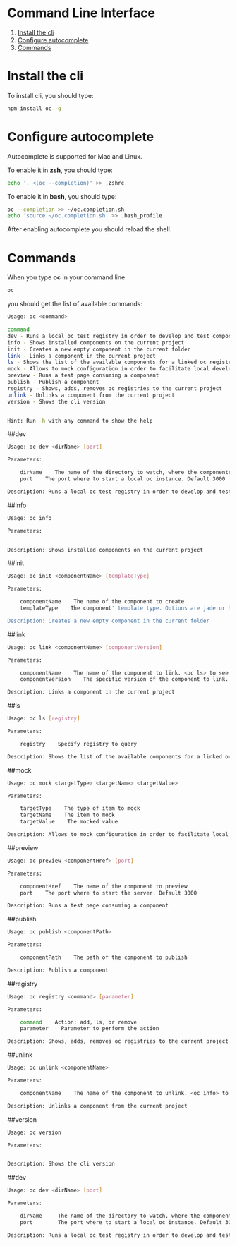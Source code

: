 Command Line Interface
===============
1. [Install the cli](#install-the-cli)
1. [Configure autocomplete](#configure-autocomplete)
1. [Commands](#commands)

# Install the cli
To install cli, you should type:
```sh
npm install oc -g
```

# Configure autocomplete
Autocomplete is supported for Mac and Linux.

To enable it in **zsh**, you should type:
```sh
echo '. <(oc --completion)' >> .zshrc
```

To enable it in **bash**, you should type:
```sh
oc --completion >> ~/oc.completion.sh
echo 'source ~/oc.completion.sh' >> .bash_profile
```

After enabling autocomplete you should reload the shell.

# Commands
When you type **oc** in your command line:
```sh
oc
```
you should get the list of available commands:

```sh
Usage: oc <command>

command
dev - Runs a local oc test registry in order to develop and test components
info - Shows installed components on the current project
init - Creates a new empty component in the current folder
link - Links a component in the current project
ls - Shows the list of the available components for a linked oc registry
mock - Allows to mock configuration in order to facilitate local development
preview - Runs a test page consuming a component
publish - Publish a component
registry - Shows, adds, removes oc registries to the current project
unlink - Unlinks a component from the current project
version - Shows the cli version


Hint: Run -h with any command to show the help
```

##dev

```sh
Usage: oc dev <dirName> [port]

Parameters:

    dirName    The name of the directory to watch, where the components are stored
    port    The port where to start a local oc instance. Default 3000

Description: Runs a local oc test registry in order to develop and test components
```

##info

```sh
Usage: oc info

Parameters:


Description: Shows installed components on the current project
```

##init

```sh
Usage: oc init <componentName> [templateType]

Parameters:

    componentName    The name of the component to create
    templateType    The component' template type. Options are jade or handlebars (default).

Description: Creates a new empty component in the current folder
```

##link

```sh
Usage: oc link <componentName> [componentVersion]

Parameters:

    componentName    The name of the component to link. <oc ls> to see the list of available components
    componentVersion    The specific version of the component to link. Default is the latest

Description: Links a component in the current project
```

##ls

```sh
Usage: oc ls [registry]

Parameters:

    registry    Specify registry to query

Description: Shows the list of the available components for a linked oc registry
```

##mock

```sh
Usage: oc mock <targetType> <targetName> <targetValue>

Parameters:

    targetType    The type of item to mock
    targetName    The item to mock
    targetValue    The mocked value

Description: Allows to mock configuration in order to facilitate local development
```

##preview

```sh
Usage: oc preview <componentHref> [port]

Parameters:

    componentHref    The name of the component to preview
    port    The port where to start the server. Default 3000

Description: Runs a test page consuming a component
```

##publish

```sh
Usage: oc publish <componentPath>

Parameters:

    componentPath    The path of the component to publish

Description: Publish a component
```

##registry

```sh
Usage: oc registry <command> [parameter]

Parameters:

    command    Action: add, ls, or remove
    parameter    Parameter to perform the action

Description: Shows, adds, removes oc registries to the current project
```

##unlink

```sh
Usage: oc unlink <componentName>

Parameters:

    componentName    The name of the component to unlink. <oc info> to see the list of linked components

Description: Unlinks a component from the current project
```

##version

```sh
Usage: oc version

Parameters:


Description: Shows the cli version
```


##dev

```sh
Usage: oc dev <dirName> [port]

Parameters: 

	dirName     The name of the directory to watch, where the components are stored
	port        The port where to start a local oc instance. Default 3000

Description: Runs a local oc test registry in order to develop and test components
```


